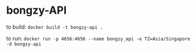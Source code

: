 # bongzy-API

to build:
`docker build -t bongzy-api .`

to run:
`docker run -p 4656:4656 --name bongzy_api -e TZ=Asia/Singapore -d bongzy-api`
